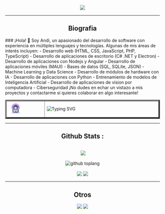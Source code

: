 <div align="center">
    <!--img src"![Descripción de la imagen](imge.gif)"-->
    <img src="https://github.com/Andiquis/Andiquis/blob/main/face2.gif">
    <hr>
<h2>Biografia</h2>
</div>
### ¡Hola! 👋
Soy Andi, un apasionado del desarrollo de software con experiencia en múltiples lenguajes y tecnologías. Algunas de mis áreas de interés incluyen:
- Desarrollo web (HTML, CSS, JavaScript, PHP, TypeScript)
- Desarrollo de aplicaciones de escritorio (C# .NET y Electron)
- Desarrollo de aplicaciones con Nodejs y Angular
- Desarrollo de aplicaciones móviles (MAUI)
- Bases de datos (SQL, SQLite, JSON)
- Machine Learning y Data Science
- Desarrollo de módulos de hardware con IA
- Desarrollo de aplicaciones con Python
- Entrenamiento de modelos de Inteligencia Artificial
- Desarrollo de aplicaciones de vision por computadora
- Ciberseguridad
¡No dudes en echar un vistazo a mis proyectos y contactarme si quieres colaborar en algo interesante!
<table border="4px" width="80%" align="center">
    <tr>
        <td border="0px" width="25%"><img width="40%" src="image1.webp"></td>
        <td border="0px" colspan="3" width="75%"><img src="http://readme-typing-svg.herokuapp.com?font=Delicious+Handrawn&pause=1000&color=F70000&width=1000&lines=Loading...............;Hola+👋👋;soy+asistente+de+Andi;que+opinas+de+tu+experiencia+x+aqui;comentanos+aqui+en+nuestras+redes+sociales+👇👇👇;no+te+pierdas+de+nuestros+nuevos+contenidos😁;aunque+no+subo+mucho+contenido+jeje;visitanos+en+WhatsApp+para+socializar😉" alt="Typing SVG" /></td>
    </tr>
</table>
<div align="center">
<hr>    
  <h2>Github Stats : </h2>

  <br>
    <img src="https://github-readme-stats.vercel.app/api?username=Andiquis&show_icons=true&theme=radical" alt="">
      <img height="195px" src="https://github-readme-stats.vercel.app/api/top-langs/?username=Andiquis&text_color=FFFFFF&bg_color=000000&title_color=94b4a4&langs_count=15&layout=compact&border_color=FF0000" />
<!--p>
    ![github stats](https://github-readme-stats.vercel.app/api?username=Andiquis&show_icons=true&theme=chartreuse-dark)
    ![github toplang](https://github-readme-stats.vercel.app/api/top-langs/?username=Andiquis&layout=compact&theme=chartreuse-dark)
</p-->

![github toplang](https://github-profile-trophy.vercel.app/?username=Andiquis&theme=monokai)
  <br><br>
        <img src="https://github-readme-stats.vercel.app/api/pin/?username=Andiquis&repo=VBS-TK">
        <img src="https://github-readme-stats.vercel.app/api/pin/?username=Andiquis&repo=cingles">
        <br>
</div>
<hr>
<div align="center">
    <h2>Otros</h2>
    <a href="https://wa.me/51942287756"><img src="https://img.shields.io/badge/Consultas%20escribeme%20a%20mi%20WhatsApp-25D366?style=for-the-badge&logo=whatsapp&logoColor=white" /></a>
<a href="https://github.com/termux/termux-app/releases/download/v0.118.0/termux-app_v0.118.0+github-debug_universal.apk"><img src="https://img.shields.io/badge/DOWNLOAD_TERMUX_APK-25D366?style=for-the-badge&logo=github&logoColor=black" />
</div>

